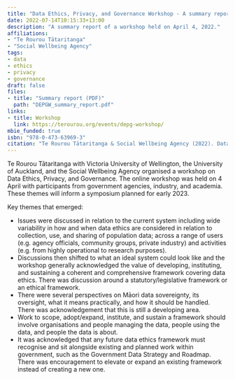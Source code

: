```yaml
---
title: "Data Ethics, Privacy, and Governance Workshop - A summary report"
date: 2022-07-14T10:15:33+13:00
description: "A summary report of a workshop held on April 4, 2022."
affiliations:
- "Te Rourou Tātaritanga"
- "Social Wellbeing Agency"
tags:
- data
- ethics
- privacy
- governance
draft: false
files:
- title: "Summary report (PDF)"
  path: "DEPGW_summary_report.pdf"
links:
- title: Workshop
  link: https://terourou.org/events/depg-workshop/
mbie_funded: true
isbn: "978-0-473-63969-3"
citation: "Te Rourou Tātaritanga & Social Wellbeing Agency (2022). Data Ethics, Privacy, and Governance Workshop - A summary report. *Te Rourou Tātaritanga*. ISBN:&nbsp;9780473639693. https://terourou.org/outputs/depg_workshop_2022"
---
```


Te Rourou Tātaritanga with Victoria University of Wellington, the University of Auckland, and the Social Wellbeing Agency organised a workshop on Data Ethics, Privacy, and Governance. The online workshop was held on 4 April with participants from government agencies, industry, and academia. These themes will inform a symposium planned for early 2023.

Key themes that emerged:
- Issues were discussed in relation to the current system including wide variability in how and when data ethics are considered in relation to collection, use, and sharing of population data; across a range of users (e.g. agency officials, community groups, private industry) and activities (e.g. from highly operational to research purposes).
- Discussions then shifted to what an ideal system could look like and the workshop generally acknowledged the value of developing, instituting, and sustaining a coherent and comprehensive framework covering data ethics. There was discussion around a statutory/legislative framework or an ethical framework.
- There were several perspectives on Māori data sovereignty, its oversight, what it means practically, and how it should be handled. There was acknowledgement that this is still a developing area.
- Work to scope, adopt/expand, institute, and sustain a framework should involve organisations and people managing the data, people using the data, and people the data is about.
- It was acknowledged that any future data ethics framework must recognise and sit alongside existing and planned work within government, such as the Government Data Strategy and Roadmap. There was encouragement to elevate or expand an existing framework instead of creating a new one.
